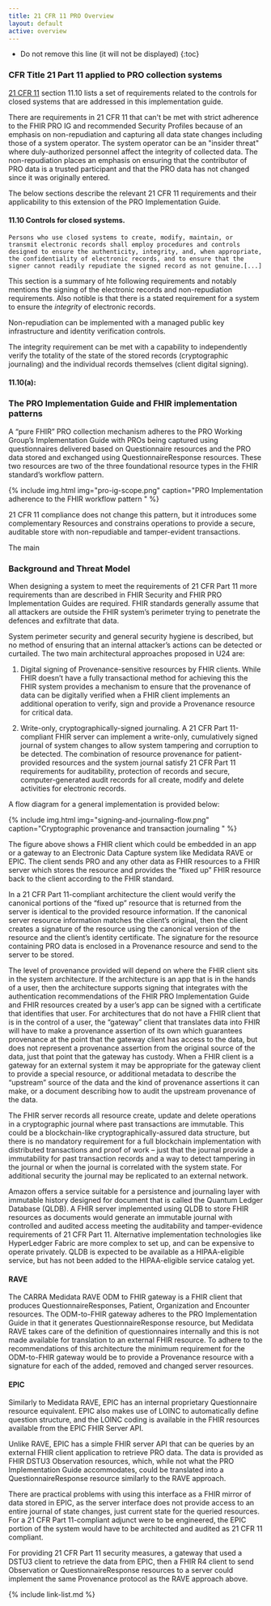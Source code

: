 ```yaml
---
title: 21 CFR 11 PRO Overview
layout: default
active: overview
---
```



<!-- TOC  the css styling for this is \pages\assets\css\project.css under 'markdown-toc'-->

* Do not remove this line (it will not be displayed)
{:toc}


<!-- end TOC -->

### CFR Title 21 Part 11 applied to PRO collection systems

[21 CFR 11](https://www.accessdata.fda.gov/scripts/cdrh/cfdocs/cfCFR/CFRSearch.cfm?CFRPart=11&showFR=1) section 11.10 lists a set of requirements related to the controls for closed systems that are addressed in this implementation guide.

There are requirements in 21 CFR 11 that can't be met with strict adherence to the FHIR PRO IG and recommended Security Profiles because of an emphasis on non-repudiation and capturing all data state changes including those of a system operator. The system operator can be an "insider threat" where duly-authorized personnel affect the integrity of collected data. The non-repudiation places an emphasis on ensuring that the contributor of PRO data is a trusted participant and that the PRO data has not changed since it was originally entered.

The below sections describe the relevant 21 CFR 11 requirements and their applicability to this extension of the PRO Implementation Guide.

#### 11.10 Controls for closed systems.

```
Persons who use closed systems to create, modify, maintain, or transmit electronic records shall employ procedures and controls designed to ensure the authenticity, integrity, and, when appropriate, the confidentiality of electronic records, and to ensure that the signer cannot readily repudiate the signed record as not genuine.[...]
```

This section is a summary of hte following requirements and notably mentions the signing of the electronic records and non-repudiation requirements. Also notible is that there is a stated requirement for a system to ensure the _integrity_ of electronic records.


Non-repudiation can be implemented with a managed public key infrastructure and identity verification controls. 
 
The integrity requirement can be met with a capability to independently verify the totality of the state of the stored records (cryptographic journaling) and the individual records themselves (client digital signing).





#### 11.10(a): 


### The PRO Implementation Guide and FHIR implementation patterns

A “pure FHIR” PRO collection mechanism adheres to the PRO Working Group’s Implementation Guide with PROs being captured using questionnaires delivered based on Questionnaire resources and the PRO data stored and exchanged using QuestionnaireResponse resources. These two resources are two of the three foundational resource types in the FHIR standard’s workflow pattern. 

{% include img.html img="pro-ig-scope.png" caption="PRO Implementation adherence to the FHIR workflow pattern " %}

21 CFR 11 compliance does not change this pattern, but it introduces some complementary Resources and 
constrains operations to provide a secure, auditable store with non-repudiable and tamper-evident transactions.

The main 

###  Background and Threat Model

When designing a system to meet the requirements of 21 CFR Part 11 more requirements than are described in FHIR Security and FHIR PRO Implementation Guides are required. FHIR standards generally assume that all attackers are outside the FHIR system’s perimeter trying to penetrate the defences and exfiltrate that data. 

System perimeter security and general security hygiene is described, but no method of ensuring that an internal attacker’s actions can be detected or curtailed.
The two main architectural approaches proposed in U24 are:

  1.  Digital signing of Provenance-sensitive resources by FHIR clients. While FHIR doesn’t have a fully transactional method for achieving this the FHIR system provides a mechanism to ensure that the provenance of data can be digitally verified when a FHIR client implements an additional operation to verify, sign and provide a Provenance resource for critical data.

  2.  Write-only, cryptographically-signed journaling. A 21 CFR Part 11-compliant FHIR server can implement a write-only, cumulatively signed journal of system changes to allow system tampering and corruption to be detected. The combination of resource provenance for patient-provided resources and the system journal satisfy 21 CFR Part 11 requirements for auditability, protection of records and secure, computer-generated audit records for all create, modify and delete activities for electronic records.

A flow diagram for a general implementation is provided below:

{% include img.html img="signing-and-journaling-flow.png" caption="Cryptographic provenance and transaction journaling " %}


The figure above shows a FHIR client which could be embedded in an app or a gateway to an Electronic Data Capture system like Medidata RAVE or EPIC. The client sends PRO and any other data as FHIR resources to a FHIR server which stores the resource and provides the “fixed up” FHIR resource back to the client according to the FHIR standard. 

In a 21 CFR Part 11-compliant architecture the client would verify the canonical portions of the “fixed up” resource that is returned from the server is identical to the provided resource information. If the canonical server resource information matches the client’s original, then the client creates a signature of the resource using the canonical version of the resource and the client’s identity certificate. 
The signature for the resource containing PRO data is enclosed in a Provenance resource and send to the server to be stored.

The level of provenance provided will depend on where the FHIR client sits in the system architecture. If the architecture is an app that is in the hands of a user, then the architecture supports signing that integrates with the authentication recommendations of the FHIR PRO Implementation Guide and FHIR resources created by a user’s app can be signed with a certificate that identifies that user.
For architectures that do not have a FHIR client that is in the control of a user, the “gateway” client that translates data into FHIR will have to make a provenance assertion of its own which guarantees provenance at the point that the gateway client has access to the data, but does not represent a provenance assertion from the original source of the data, just that point that the gateway has custody. 
When a FHIR client is a gateway for an external system it may be appropriate for the gateway client to provide a special resource, or additional metadata to describe the “upstream” source of the data and the kind of provenance assertions it can make, or a document describing how to audit the upstream provenance of the data.

The FHIR server records all resource create, update and delete operations in a cryptographic journal where past transactions are immutable. This could be a blockchain-like cryptographically-assured data structure, but there is no mandatory requirement for a full blockchain implementation with distributed transactions and proof of work – just that the journal provide a immutability for past transaction records and a way to detect tampering in the journal or when the journal is correlated with the system state. For additional security the journal may be replicated to an external network.

Amazon offers a service suitable for a persistence and journaling layer with immutable history designed for document that is called the Quantum Ledger Database (QLDB). A FHIR server implemented using QLDB to store FHIR resources as documents would generate an immutable journal with controlled and audited access meeting the auditability and tamper-evidence requirements of 21 CFR Part 11. Alternative implementation technologies like HyperLedger Fabric are more complex to set up, and can be expensive to operate privately.
QLDB is expected to be available as a HIPAA-eligible service, but has not been added to the HIPAA-eligible service catalog yet. 

#### RAVE  

The CARRA Medidata RAVE ODM to FHIR gateway is a FHIR client that produces QuestionnaireResponses, Patient, Organization and Encounter resources. The ODM-to-FHIR gateway adheres to the PRO Implementation Guide in that it generates QuestionnaireResponse resource, but Medidata RAVE takes care of the definition of questionnaires internally and this is not made available for translation to an external FHIR resource.
To adhere to the recommendations of this architecture the minimum requirement for the ODM-to-FHIR gateway would be to provide a Provenance resource with a signature for each of the added, removed and changed server resources.

#### EPIC 

Similarly to Medidata RAVE, EPIC has an internal proprietary Questionnaire resource equivalent. EPIC also makes use of LOINC to automatically define question structure, and the LOINC coding is available in the FHIR resources available from the EPIC FHIR Server API.

Unlike RAVE, EPIC has a simple FHIR server API that can be queries by an external FHIR client application to retrieve PRO data. The data is provided as FHIR DSTU3 Observation resources, which, while not what the PRO Implementation Guide accommodates, could be translated into a QuestionnaireResponse resource similarly to the RAVE approach. 

There are practical problems with using this interface as a FHIR mirror of data stored in EPIC, as the server interface does not provide access to an entire journal of state changes, just current state for the queried resources. For a 21 CFR Part 11-compliant adjunct were to be engineered, the EPIC portion of the system would have to be architected and audited as 21 CFR 11 compliant.

For providing 21 CFR Part 11 security measures, a gateway that used a DSTU3 client to retrieve the data from EPIC, then a FHIR R4 client to send Observation or QuestionnaireResponse resources to a server could implement the same Provenance protocol as the RAVE approach above. 




<!-- {% raw %}>{% include link-list.md %} {% endraw %}-->

{% include link-list.md %}
